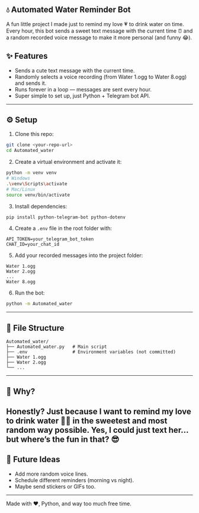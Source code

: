 ## 💧 Automated Water Reminder Bot 
A fun little project I made just to remind my love 💗 to drink water on time. 
Every hour, this bot sends a sweet text message with the current time ⏰ and a random recorded voice message to make it more personal (and funny 😂).

## ✨ Features

  - Sends a cute text message with the current time.
  - Randomly selects a voice recording (from Water 1.ogg to Water 8.ogg) and sends it.
  - Runs forever in a loop — messages are sent every hour.
  - Super simple to set up, just Python + Telegram bot API.

-----

## ⚙️ Setup

1.  Clone this repo:

<!-- end list -->

```bash
git clone <your-repo-url>
cd Automated_water
```

2.  Create a virtual environment and activate it:

<!-- end list -->

```bash
python -m venv venv
# Windows
.\venv\Scripts\activate
# Mac/Linux
source venv/bin/activate
```

3.  Install dependencies:

<!-- end list -->

```bash
pip install python-telegram-bot python-dotenv
```

4.  Create a `.env` file in the root folder with:

<!-- end list -->

```env
API_TOKEN=your_telegram_bot_token
CHAT_ID=your_chat_id
```

5.  Add your recorded messages into the project folder:

<!-- end list -->

```
Water 1.ogg
Water 2.ogg
...
Water 8.ogg
```

6.  Run the bot:

<!-- end list -->

```bash
python -m Automated_water
```

-----

## 📂 File Structure

```
Automated_water/
├── Automated_water.py   # Main script
├── .env                 # Environment variables (not committed)
├── Water 1.ogg
├── Water 2.ogg
└── ...
```

-----

## 🥤 Why?

## Honestly? Just because I want to remind my love to drink water 🥺💗 in the sweetest and most random way possible. Yes, I could just text her... but where’s the fun in that? 😎

## 🚀 Future Ideas

  - Add more random voice lines.
  - Schedule different reminders (morning vs night).
  - Maybe send stickers or GIFs too.

-----

Made with ❤️, Python, and way too much free time.

